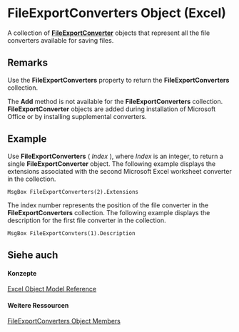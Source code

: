 
# FileExportConverters Object (Excel)

A collection of  **[FileExportConverter](299f018e-0dfa-c101-7538-4a285918ac20.md)** objects that represent all the file converters available for saving files.


## Remarks

Use the  **FileExportConverters** property to return the **FileExportConverters** collection.

The  **Add** method is not available for the **FileExportConverters** collection. **FileExportConverter** objects are added during installation of Microsoft Office or by installing supplemental converters.


## Example

Use  **FileExportConverters** ( _Index_ ), where _Index_ is an integer, to return a single **FileExportConverter** object. The following example displays the extensions associated with the second Microsoft Excel worksheet converter in the collection.


```
MsgBox FileExportConverters(2).Extensions
```

The index number represents the position of the file converter in the  **FileExportConverters** collection. The following example displays the description for the first file converter in the collection.




```
MsgBox FileExportConvters(1).Description
```


## Siehe auch


#### Konzepte


[Excel Object Model Reference](11ea8598-8a20-92d5-f98b-0da04263bf2c.md)
#### Weitere Ressourcen


[FileExportConverters Object Members](http://msdn.microsoft.com/library/917273f1-ec63-7cfd-4aaf-15e5b4f0f956%28Office.15%29.aspx)